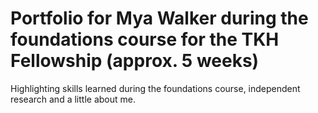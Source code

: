 # Portfolio for Mya Walker during the foundations course for the TKH Fellowship (approx. 5 weeks)
Highlighting skills learned during the foundations course, independent research and a little about me.